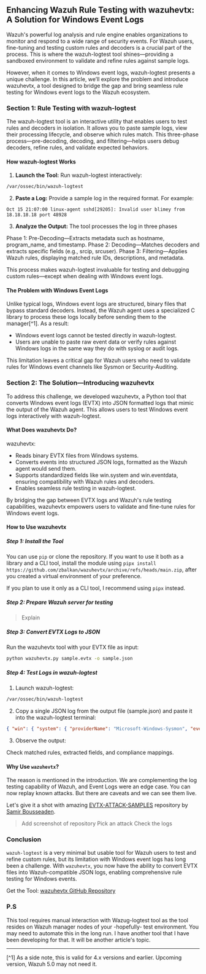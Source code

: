 ## Enhancing Wazuh Rule Testing with wazuhevtx: A Solution for Windows Event Logs

Wazuh's powerful log analysis and rule engine enables organizations to monitor and respond to a wide range of security events. For Wazuh users, fine-tuning and testing custom rules and decoders is a crucial part of the process. This is where the wazuh-logtest tool shines—providing a sandboxed environment to validate and refine rules against sample logs.

However, when it comes to Windows event logs, wazuh-logtest presents a unique challenge. In this article, we’ll explore the problem and introduce wazuhevtx, a tool designed to bridge the gap and bring seamless rule testing for Windows event logs to the Wazuh ecosystem.

### Section 1: Rule Testing with wazuh-logtest

The wazuh-logtest tool is an interactive utility that enables users to test rules and decoders in isolation. It allows you to paste sample logs, view their processing lifecycle, and observe which rules match. This three-phase process—pre-decoding, decoding, and filtering—helps users debug decoders, refine rules, and validate expected behaviors.

#### How wazuh-logtest Works

1. **Launch the Tool:** Run wazuh-logtest interactively:

```bash
/var/ossec/bin/wazuh-logtest
```

2. **Paste a Log:** Provide a sample log in the required format. For example:

```plaintext
Oct 15 21:07:00 linux-agent sshd[29205]: Invalid user blimey from 18.18.18.18 port 48928
```

3. **Analyze the Output:** The tool processes the log in three phases

  Phase 1: Pre-Decoding—Extracts metadata such as hostname, program_name, and timestamp.
  Phase 2: Decoding—Matches decoders and extracts specific fields (e.g., srcip, srcuser).
  Phase 3: Filtering—Applies Wazuh rules, displaying matched rule IDs, descriptions, and metadata.

This process makes wazuh-logtest invaluable for testing and debugging custom rules—except when dealing with Windows event logs.

#### The Problem with Windows Event Logs

Unlike typical logs, Windows event logs are structured, binary files that bypass standard decoders. Instead, the Wazuh agent uses a specialized C library to process these logs locally before sending them to the manager[^1]. As a result:

* Windows event logs cannot be tested directly in wazuh-logtest.
* Users are unable to paste raw event data or verify rules against Windows logs in the same way they do with syslog or audit logs.

This limitation leaves a critical gap for Wazuh users who need to validate rules for Windows event channels like Sysmon or Security-Auditing.

### Section 2: The Solution—Introducing wazuhevtx

To address this challenge, we developed wazuhevtx, a Python tool that converts Windows event logs (EVTX) into JSON formatted logs that mimic the output of the Wazuh agent. This allows users to test Windows event logs interactively with wazuh-logtest.

#### What Does wazuhevtx Do?

wazuhevtx:

* Reads binary EVTX files from Windows systems.
* Converts events into structured JSON logs, formatted as the Wazuh agent would send them.
* Supports standardized fields like win.system and win.eventdata, ensuring compatibility with Wazuh rules and decoders.
* Enables seamless rule testing in wazuh-logtest.

By bridging the gap between EVTX logs and Wazuh's rule testing capabilities, wazuhevtx empowers users to validate and fine-tune rules for Windows event logs.

#### How to Use wazuhevtx

##### Step 1: Install the Tool

You can use `pip` or clone the repository. If you want to use it both as a library and a CLI tool, install the module using `pipx install https://github.com/zbalkan/wazuhevtx/archive/refs/heads/main.zip`, after you created a virtual environment of your preference.

If you plan to use it only as a CLI tool, I recommend using `pipx` instead.

##### Step 2: Prepare Wazuh server for testing

> Explain

##### Step 3: Convert EVTX Logs to JSON

Run the wazuhevtx tool with your EVTX file as input:

```bash
python wazuhevtx.py sample.evtx -o sample.json
```

##### Step 4: Test Logs in wazuh-logtest

1. Launch wazuh-logtest:

```bash
/var/ossec/bin/wazuh-logtest
```

2. Copy a single JSON log from the output file (sample.json) and paste it into the wazuh-logtest terminal:

```json
{ "win": { "system": { "providerName": "Microsoft-Windows-Sysmon", "eventID": "1", "severityValue": "INFORMATION", "computer": "LABPC"},"eventdata": {"ruleName": "technique_id=T1083,technique_name=File and Directory Discovery", "image": "C:\\Program Files\\Mozilla Firefox\\firefox.exe","user": "LABPC\\Zafer"}}}
```

3. Observe the output:

Check matched rules, extracted fields, and compliance mappings.

#### Why Use `wazuhevtx`?

The reason is mentioned in the introduction. We are complementing the log testing capability of Wazuh, and Event Logs were an edge case. You can now replay known attacks. But there are caveats and we can see them live.

Let's give it a shot with amazing [EVTX-ATTACK-SAMPLES](https://github.com/sbousseaden/EVTX-ATTACK-SAMPLES) repository by [Samir Bousseaden](https://x.com/sbousseaden).

> Add screenshot of repository
> Pick an attack
> Check the logs

### Conclusion

`wazuh-logtest` is a very minimal but usable tool for Wazuh users to test and refine custom rules, but its limitation with Windows event logs has long been a challenge. With `wazuhevtx`, you now have the ability to convert EVTX files into Wazuh-compatible JSON logs, enabling comprehensive rule testing for Windows events.

Get the Tool: [wazuhevtx GitHub Repository](https://github.com/zbalkan/wazuhevtx)

### P.S

This tool requires manual interaction with Wazug-logtest tool as the tool resides on Wazuh manager nodes of your -hopefully- test environment. You may need to automate this in the long run. I have another tool that I have been developing for that. It will be another article's topic.

---

[^1] As a side note, this is valid for 4.x versions and earlier. Upcoming version, Wazuh 5.0 may not need it.
